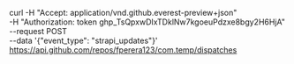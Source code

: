 curl -H "Accept: application/vnd.github.everest-preview+json" \
    -H "Authorization: token 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" \
    --request POST \
    --data '{"event_type": "strapi_updates"}' \
    https://api.github.com/repos/fperera123/com.temp/dispatches